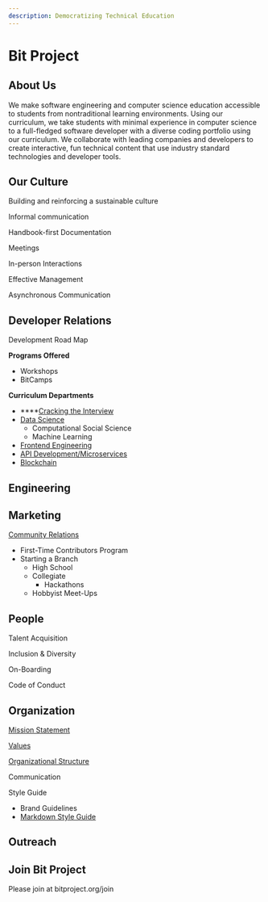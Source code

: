 ```yaml
---
description: Democratizing Technical Education
---
```


# Bit Project

## About Us

We make software engineering and computer science education accessible to students from nontraditional learning environments. Using our curriculum, we take students with minimal experience in computer science to a full-fledged software developer with a diverse coding portfolio using our curriculum. We collaborate with leading companies and developers to create interactive, fun technical content that use industry standard technologies and developer tools.

## Our Culture

Building and reinforcing a sustainable culture

Informal communication

Handbook-first Documentation

Meetings

In-person Interactions

Effective Management

Asynchronous Communication

## Developer Relations

Development Road Map

**Programs Offered**

* Workshops
* BitCamps

**Curriculum Departments**

* \*\*\*\*[Cracking the Interview](teams/developer-relations/teams/cracking-the-interview.md)
* [Data Science](teams/developer-relations/teams/data-science.md)
  * Computational Social Science
  * Machine Learning
* [Frontend Engineering](teams/developer-relations/teams/frontend-engineering/)
* [API Development/Microservices ](teams/developer-relations/teams/api-development-microservices.md)
* [Blockchain](teams/developer-relations/teams/blockchain.md)



## Engineering



## Marketing

[Community Relations](teams/community-relations/)

* First-Time Contributors Program
* Starting a Branch
  * High School 
  * Collegiate
    * Hackathons
  * Hobbyist Meet-Ups

## People

Talent Acquisition

Inclusion & Diversity

On-Boarding

Code of Conduct

## Organization

[Mission Statement](organization/mission-statement.md)

[Values](organization/values/)

[Organizational Structure](organization/organizational-structure/)

Communication 

Style Guide

* Brand Guidelines
* [Markdown Style Guide](organization/style-guides/markdown-style-guide.md)

## Outreach

## Join Bit Project

Please join at bitproject.org/join

